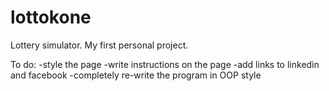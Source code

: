 # lottokone
Lottery simulator. My first personal project.

To do:
  -style the page
  -write instructions on the page
  -add links to linkedin and facebook
  -completely re-write the program in OOP style
  
